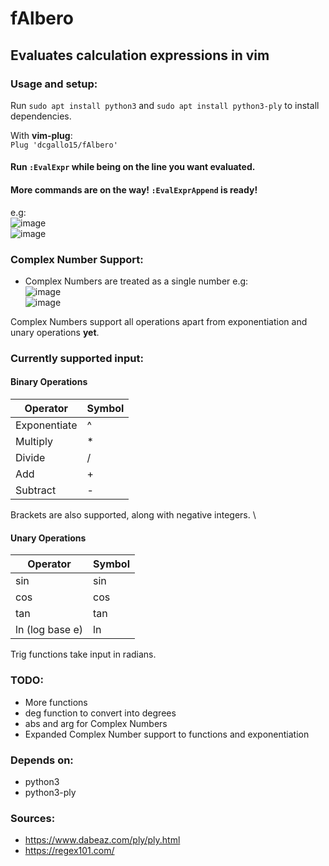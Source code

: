 # fAlbero
## Evaluates calculation expressions in vim

### Usage and setup:
Run `sudo apt install python3` and `sudo apt install python3-ply` to install dependencies.

With **vim-plug**: \
`Plug 'dcgallo15/fAlbero'` 

#### Run `:EvalExpr` while being on the line you want evaluated. 
#### More commands are on the way! `:EvalExprAppend` is ready!

e.g: \
![image](https://github.com/user-attachments/assets/3dd5309b-e44a-4513-8f47-aa0f93cf2b40) \
![image](https://github.com/user-attachments/assets/8d64f8d0-2cbf-4006-b544-92d9035d1001)

### Complex Number Support:
- Complex Numbers are treated as a single number e.g: \
  ![image](https://github.com/user-attachments/assets/c1e2fec6-2686-4267-836b-7ba9cdf3318d) \
  ![image](https://github.com/user-attachments/assets/d9cde266-1e08-4aa3-8a9a-66bb1d6da528)

Complex Numbers support all operations apart from exponentiation and unary operations __yet__.

### Currently supported input:

#### Binary Operations

| Operator        | Symbol |
| --------        | ------- |
| Exponentiate    | ^       | 
| Multiply        | *       |
| Divide          | /       |
| Add             | +       |
| Subtract        | -       |

Brackets are also supported, along with negative integers. \

#### Unary Operations

| Operator        | Symbol  |
| --------        | ------- |
| sin             | sin     | 
| cos             | cos     |
| tan             | tan     |
| ln (log base e) | ln      |

Trig functions take input in radians.

### TODO:
- More functions
- deg function to convert into degrees
- abs and arg for Complex Numbers
- Expanded Complex Number support to functions and exponentiation

### Depends on:
- python3
- python3-ply

### Sources:
- https://www.dabeaz.com/ply/ply.html
- https://regex101.com/
